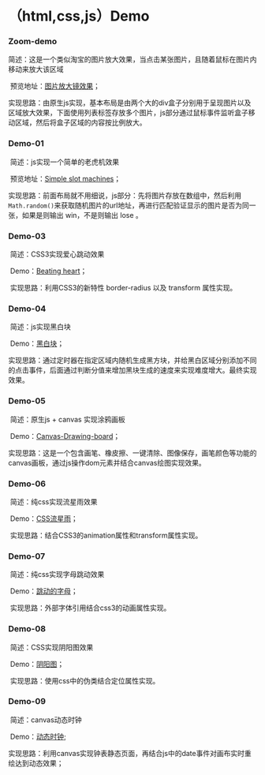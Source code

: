 # （html,css,js）Demo



### Zoom-demo

​	简述：这是一个类似淘宝的图片放大效果，当点击某张图片，且随着鼠标在图片内移动来放大该区域

​	预览地址：[图片放大镜效果](https://heiye-vn.github.io/html-css-javascript-Demo/Zoom-demo/index.html)；

​	实现思路：由原生js实现，基本布局是由两个大的div盒子分别用于呈现图片以及区域放大效果，下面使用列表标签存放多个图片，js部分通过鼠标事件监听盒子移动区域，然后将盒子区域的内容按比例放大。	



### Demo-01

​	简述：js实现一个简单的老虎机效果

​	预览地址：[Simple slot machines](https://heiye-vn.github.io/html-css-javascript-Demo/Demo-01/Simple%20slot%20machines.html)；

​	实现思路：前面布局就不用细说，js部分：先将图片存放在数组中，然后利用`Math.random()`来获取随机图片的url地址，再进行匹配验证显示的图片是否为同一张，如果是则输出 win，不是则输出 lose 。



### Demo-03

​	简述：CSS3实现爱心跳动效果

​	Demo：[Beating heart](https://heiye-vn.github.io/html-css-javascript-Demo/Demo-03/love.html)；

​	实现思路：利用CSS3的新特性 border-radius 以及 transform 属性实现。



### Demo-04

​	简述：js实现黑白块

​	Demo：[黑白块](https://heiye-vn.github.io/html-css-javascript-Demo/Demo-04/js实现别踩白块.html)；

​	实现思路：通过定时器在指定区域内随机生成黑方块，并给黑白区域分别添加不同的点击事件，后面通过判断分值来增加黑块生成的速度来实现难度增大。最终实现效果。



### Demo-05

​	简述：原生js + canvas 实现涂鸦画板

​	Demo：[Canvas-Drawing-board](http://canvas.zsp.design)；

​	实现思路：这是一个包含画笔、橡皮擦、一键清除、图像保存，画笔颜色等功能的canvas画板，通过js操作dom元素并结合canvas绘图实现效果。



### Demo-06

​	简述：纯css实现流星雨效果

​	Demo：[CSS流星雨](https://heiye-vn.github.io/html-css-javascript-Demo/Demo-05/meteor-shower.html)；

​	实现思路：结合CSS3的animation属性和transform属性实现。



### Demo-07

​	简述：纯css实现字母跳动效果

​	Demo：[跳动的字母](html-css-javascript-Demo/tree/master/Demo-06)；

​	实现思路：外部字体引用结合css3的动画属性实现。



### Demo-08

​	简述：CSS实现阴阳图效果

​	Demo：[阴阳图](https://heiye-vn.github.io/html-css-javascript-Demo/Demo-08/before&after.html)；

​	实现思路：使用css中的伪类结合定位属性实现。



### Demo-09

​	简述：canvas动态时钟

​	Demo：[动态时钟](https://heiye-vn.github.io/html-css-javascript-Demo/Demo-09/动态时钟.html);

​	实现思路：利用canvas实现钟表静态页面，再结合js中的date事件对画布实时重绘达到动态效果；

